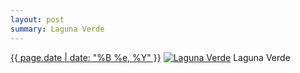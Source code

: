 ```yaml
---
layout: post
summary: Laguna Verde
---
```


<p>
  <time><a href="/144">{{ page.date | date: "%B %e, %Y" }}</a></time>
  <a href="/144"><img src="{{ site.assets_url }}/144-640.jpg" srcset="{{ site.assets_url }}/144-1280.jpg 1280w, {{ site.assets_url }}/144-960.jpg 960w, {{ site.assets_url }}/144-640.jpg 640w, {{ site.assets_url }}/144-320.jpg 320w" sizes="(min-width: 700px) 50vw, calc(100vw - 2rem)" alt="Laguna Verde" /></a>
  <span>Laguna Verde</span>
</p>

